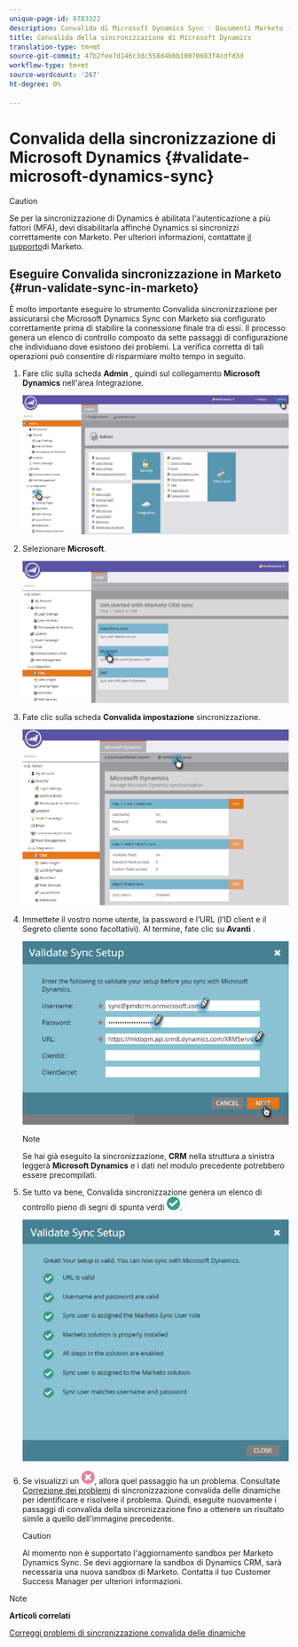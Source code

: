 ```yaml
---
unique-page-id: 8783322
description: Convalida di Microsoft Dynamics Sync - Documenti Marketo - Documentazione prodotto
title: Convalida della sincronizzazione di Microsoft Dynamics
translation-type: tm+mt
source-git-commit: 47b2fee7d146c3dc558d4bbb10070683f4cdfd3d
workflow-type: tm+mt
source-wordcount: '267'
ht-degree: 0%

---
```



# Convalida della sincronizzazione di Microsoft Dynamics {#validate-microsoft-dynamics-sync}

>[!CAUTION]
>
>Se per la sincronizzazione di Dynamics è abilitata l&#39;autenticazione a più fattori (MFA), devi disabilitarla affinché Dynamics si sincronizzi correttamente con Marketo. Per ulteriori informazioni, contattate [il supporto](http://nation.marketo.com/community/support_solutions)di Marketo.

## Eseguire Convalida sincronizzazione in Marketo {#run-validate-sync-in-marketo}

È molto importante eseguire lo strumento Convalida sincronizzazione per assicurarsi che Microsoft Dynamics Sync con Marketo sia configurato correttamente prima di stabilire la connessione finale tra di essi. Il processo genera un elenco di controllo composto da sette passaggi di configurazione che individuano dove esistono dei problemi. La verifica corretta di tali operazioni può consentire di risparmiare molto tempo in seguito.

1. Fare clic sulla scheda **Admin** , quindi sul collegamento **Microsoft Dynamics** nell&#39;area Integrazione.

   ![](assets/image2015-9-28-16-3a7-3a51.png)

1. Selezionare **Microsoft**.

   ![](assets/image2015-9-28-16-3a10-3a47.png)

1. Fate clic sulla scheda **Convalida impostazione** sincronizzazione.

   ![](assets/image2015-9-28-16-3a11-3a45.png)

1. Immettete il vostro nome utente, la password e l’URL (l’ID client e il Segreto cliente sono facoltativi). Al termine, fate clic su **Avanti** .

   ![](assets/four-1.png)

   >[!NOTE]
   >
   >Se hai già eseguito la sincronizzazione, **CRM** nella struttura a sinistra leggerà **Microsoft Dynamics** e i dati nel modulo precedente potrebbero essere precompilati.

1. Se tutto va bene, Convalida sincronizzazione genera un elenco di controllo pieno di segni di spunta verdi ![—](assets/check.png).

   ![](assets/image2015-9-22-15-3a58-3a12.png)

1. Se visualizzi un ![—](assets/delete.png), allora quel passaggio ha un problema. Consultate [Correzione dei problemi](validate-microsoft-dynamics-sync/fix-dynamics-validation-sync-issues.md) di sincronizzazione convalida delle dinamiche per identificare e risolvere il problema. Quindi, eseguite nuovamente i passaggi di convalida della sincronizzazione fino a ottenere un risultato simile a quello dell&#39;immagine precedente.

   >[!CAUTION]
   >
   >Al momento non è supportato l&#39;aggiornamento sandbox per Marketo Dynamics Sync. Se devi aggiornare la sandbox di Dynamics CRM, sarà necessaria una nuova sandbox di Marketo. Contatta il tuo Customer Success Manager per ulteriori informazioni.

>[!NOTE]
>
>**Articoli correlati**
>
>[Correggi problemi di sincronizzazione convalida delle dinamiche](validate-microsoft-dynamics-sync/fix-dynamics-validation-sync-issues.md)

